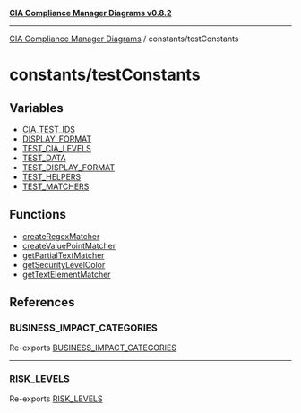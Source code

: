 [**CIA Compliance Manager Diagrams v0.8.2**](../../README.md)

***

[CIA Compliance Manager Diagrams](../../modules.md) / constants/testConstants

# constants/testConstants

## Variables

- [CIA\_TEST\_IDS](variables/CIA_TEST_IDS.md)
- [DISPLAY\_FORMAT](variables/DISPLAY_FORMAT.md)
- [TEST\_CIA\_LEVELS](variables/TEST_CIA_LEVELS.md)
- [TEST\_DATA](variables/TEST_DATA.md)
- [TEST\_DISPLAY\_FORMAT](variables/TEST_DISPLAY_FORMAT.md)
- [TEST\_HELPERS](variables/TEST_HELPERS.md)
- [TEST\_MATCHERS](variables/TEST_MATCHERS.md)

## Functions

- [createRegexMatcher](functions/createRegexMatcher.md)
- [createValuePointMatcher](functions/createValuePointMatcher.md)
- [getPartialTextMatcher](functions/getPartialTextMatcher.md)
- [getSecurityLevelColor](functions/getSecurityLevelColor.md)
- [getTextElementMatcher](functions/getTextElementMatcher.md)

## References

### BUSINESS\_IMPACT\_CATEGORIES

Re-exports [BUSINESS_IMPACT_CATEGORIES](../riskConstants/variables/BUSINESS_IMPACT_CATEGORIES.md)

***

### RISK\_LEVELS

Re-exports [RISK_LEVELS](../riskConstants/variables/RISK_LEVELS.md)

